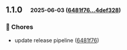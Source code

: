 ## **1.1.0**&emsp;<sub><sup>2025-06-03 ([6481f76...4def328](https://github.com/stenciljs/sass/compare/6481f76d08029ca8ebdb0dd3fea694fdd812bf91...4def3283285eed96db6f4442832fc8ba710aa8a7?diff=split))</sup></sub>

### 🧹 Chores

- update release pipeline ([6481f76](https://github.com/stenciljs/sass/commit/6481f76d08029ca8ebdb0dd3fea694fdd812bf91))

<br>


